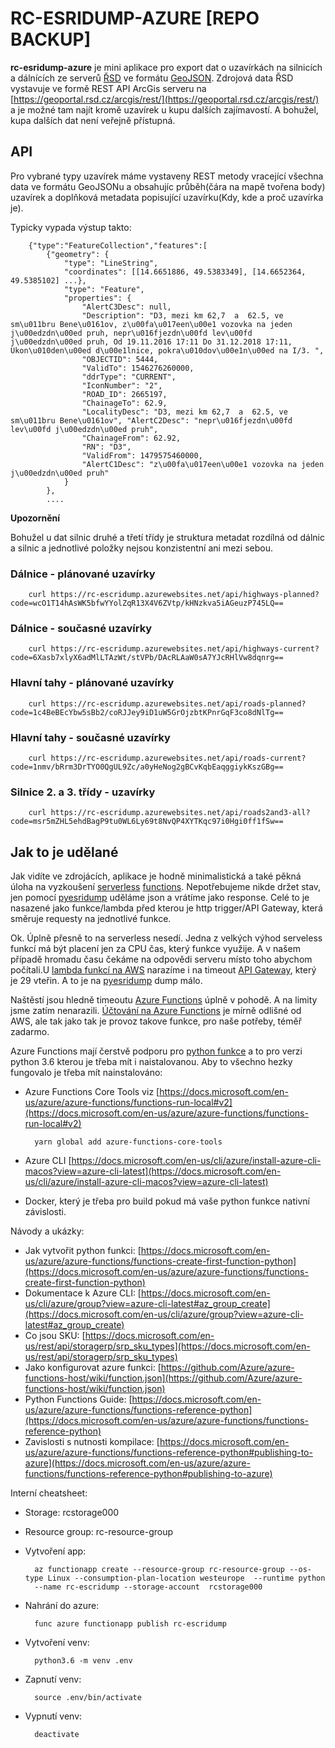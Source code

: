 # RC-ESRIDUMP-AZURE [REPO BACKUP] 
**rc-esridump-azure** je mini aplikace pro export dat o uzavírkách na silnicích a dálnících ze serverů [ŘSD](https://geoportal.rsd.cz/web) ve formátu [GeoJSON](https://en.wikipedia.org/wiki/GeoJSON). Zdrojová data ŘSD vystavuje ve formě REST API ArcGis serveru na [https://geoportal.rsd.cz/arcgis/rest/](https://geoportal.rsd.cz/arcgis/rest/) a je možné tam najít kromě uzavírek u kupu dalších zajímavostí. A bohužel, kupa dalších dat není veřejně přístupná.

## API
Pro vybrané typy uzavírek máme vystaveny REST metody vracející všechna data ve formátu GeoJSONu a obsahujíc průběh(čára na mapě tvořena body) uzavírek a doplňková metadata popisující uzavírku(Kdy, kde a proč uzavírka je). 

Typicky vypada výstup takto:

        {"type":"FeatureCollection","features":[
            {"geometry": {
                "type": "LineString", 
                "coordinates": [[14.6651886, 49.5383349], [14.6652364, 49.5385102] ...}, 
                "type": "Feature", 
                "properties": {
                    "AlertC3Desc": null, 
                    "Description": "D3, mezi km 62,7  a  62.5, ve sm\u011bru Bene\u0161ov, z\u00fa\u017een\u00e1 vozovka na jeden j\u00edzdn\u00ed pruh, nepr\u016fjezdn\u00fd lev\u00fd j\u00edzdn\u00ed pruh, Od 19.11.2016 17:11 Do 31.12.2018 17:11, Ukon\u010den\u00ed d\u00e1lnice, pokra\u010dov\u00e1n\u00ed na I/3. ", 
                    "OBJECTID": 5444, 
                    "ValidTo": 1546276260000, 
                    "ddrType": "CURRENT", 
                    "IconNumber": "2", 
                    "ROAD_ID": 2665197, 
                    "ChainageTo": 62.9, 
                    "LocalityDesc": "D3, mezi km 62,7  a  62.5, ve sm\u011bru Bene\u0161ov", "AlertC2Desc": "nepr\u016fjezdn\u00fd lev\u00fd j\u00edzdn\u00ed pruh", 
                    "ChainageFrom": 62.92, 
                    "RN": "D3", 
                    "ValidFrom": 1479575460000, 
                    "AlertC1Desc": "z\u00fa\u017een\u00e1 vozovka na jeden j\u00edzdn\u00ed pruh"
                }
            },
            ....

**Upozornění** 

Bohužel u dat silnic druhé a třetí třídy je struktura metadat rozdílná od dálnic a silnic a jednotlivé položky nejsou konzistentní ani mezi sebou. 

### Dálnice - plánované uzavírky 

        curl https://rc-escridump.azurewebsites.net/api/highways-planned?code=wcO1T14hAsWK5bfwYYolZqR13X4V6ZVtp/kHNzkva5iAGeuzP745LQ==

### Dálnice - současné uzavírky 

        curl https://rc-escridump.azurewebsites.net/api/highways-current?code=6Xasb7xlyX6adMlLTAzWt/stVPb/DAcRLAaW0sA7YJcRHlVw8dqnrg==

### Hlavní tahy - plánované uzavírky 

        curl https://rc-escridump.azurewebsites.net/api/roads-planned?code=1c4BeBEcYbw5sBb2/coRJJey9iD1uW5GrOjzbtKPnrGqF3co8dNlTg==

### Hlavní tahy - současné uzavírky 

        curl https://rc-escridump.azurewebsites.net/api/roads-current?code=1nmv/bRrm3DrTYO0QgUL9Zc/a0yHeNog2gBCvKqbEaqggiykKszGBg==

### Silnice 2. a 3. třídy - uzavírky 

        curl https://rc-escridump.azurewebsites.net/api/roads2and3-all?code=msr5mZHL5ehdBagP9tu0WL6Ly69t8NvQP4XYTKqc97i0Hgi0ff1fSw==

## Jak to je udělané
Jak vidíte ve zdrojácích, aplikace je hodně minimalistická a také pěkná úloha na vyzkoušení [serverless](https://en.wikipedia.org/wiki/Serverless_computing) [functions](https://docs.microsoft.com/en-us/azure/azure-functions/). Nepotřebujeme nikde držet stav, jen pomocí [pyesridump](https://github.com/openaddresses/pyesridump) uděláme json a vrátíme jako response. Celé to je nasazené jako funkce/lambda před kterou je http trigger/API Gateway, která směruje requesty na jednotlivé funkce.

Ok. Úplně přesně to na serverless nesedí. Jedna z velkých výhod serveless funkcí má být placení jen za CPU čas, který funkce využije. A v našem případě hromadu času čekáme na odpovědi serveru místo toho abychom počítali.U [lambda funkcí na AWS](https://aws.amazon.com/lambda/) narazíme i na timeout [API Gateway](https://aws.amazon.com/api-gateway/), který je 29 vteřin. A to je na [pyesridump](https://github.com/openaddresses/pyesridump) dump málo.

Naštěstí jsou hledně timeoutu [Azure Functions](https://docs.microsoft.com/en-us/azure/azure-functions/) úplně v pohodě. A na limity jsme zatím nenarazili. [Účtování na Azure Functions](https://azure.microsoft.com/en-us/pricing/details/functions/) je mírně odlišné od AWS, ale tak jako tak je provoz takove funkce, pro naše potřeby, téměř zadarmo.

Azure Functions mají čerstvě podporu pro [python funkce](https://azure.microsoft.com/en-us/updates/azure-functions-python-support-public-preview-2/) a to pro verzi python 3.6 kterou je třeba mít i naistalovanou. Aby to všechno hezky fungovalo je třeba mít nainstalováno:

- Azure Functions Core Tools viz [https://docs.microsoft.com/en-us/azure/azure-functions/functions-run-local#v2](https://docs.microsoft.com/en-us/azure/azure-functions/functions-run-local#v2)

        yarn global add azure-functions-core-tools

- Azure CLI [https://docs.microsoft.com/en-us/cli/azure/install-azure-cli-macos?view=azure-cli-latest](https://docs.microsoft.com/en-us/cli/azure/install-azure-cli-macos?view=azure-cli-latest)
- Docker, který je třeba pro build pokud má vaše python funkce nativní závislosti.

Návody a ukázky:

- Jak vytvořit python funkci: [https://docs.microsoft.com/en-us/azure/azure-functions/functions-create-first-function-python](https://docs.microsoft.com/en-us/azure/azure-functions/functions-create-first-function-python)
- Dokumentace k Azure CLI: [https://docs.microsoft.com/en-us/cli/azure/group?view=azure-cli-latest#az_group_create](https://docs.microsoft.com/en-us/cli/azure/group?view=azure-cli-latest#az_group_create)
- Co jsou SKU: [https://docs.microsoft.com/en-us/rest/api/storagerp/srp_sku_types](https://docs.microsoft.com/en-us/rest/api/storagerp/srp_sku_types)
- Jako konfigurovat azure funkci: [https://github.com/Azure/azure-functions-host/wiki/function.json](https://github.com/Azure/azure-functions-host/wiki/function.json)
- Python Functions Guide: [https://docs.microsoft.com/en-us/azure/azure-functions/functions-reference-python](https://docs.microsoft.com/en-us/azure/azure-functions/functions-reference-python)
- Zavislosti s nutnosti kompilace: [https://docs.microsoft.com/en-us/azure/azure-functions/functions-reference-python#publishing-to-azure](https://docs.microsoft.com/en-us/azure/azure-functions/functions-reference-python#publishing-to-azure)

Interní cheatsheet:

- Storage: rcstorage000
- Resource group: rc-resource-group
- Vytvoření app:

        az functionapp create --resource-group rc-resource-group --os-type Linux --consumption-plan-location westeurope  --runtime python 
        --name rc-escridump --storage-account  rcstorage000

- Nahrání do azure:

        func azure functionapp publish rc-escridump

- Vytvoření venv:

        python3.6 -m venv .env

- Zapnutí venv: 

        source .env/bin/activate

- Vypnutí venv:

        deactivate

